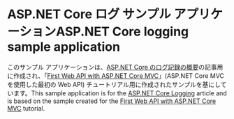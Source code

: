 # <a name="aspnet-core-logging-sample-application"></a><span data-ttu-id="9257f-101">ASP.NET Core ログ サンプル アプリケーション</span><span class="sxs-lookup"><span data-stu-id="9257f-101">ASP.NET Core logging sample application</span></span>

<span data-ttu-id="9257f-102">このサンプル アプリケーションは、[ASP.NET Core のログ記録の概要](https://docs.microsoft.com/aspnet/core/fundamentals/logging/index)の記事用に作成され、「[First Web API with ASP.NET Core MVC](https://docs.microsoft.com/aspnet/core/tutorials/first-web-api)」(ASP.NET Core MVC を使用した最初の Web API) チュートリアル用に作成されたサンプルを基にしています。</span><span class="sxs-lookup"><span data-stu-id="9257f-102">This sample application is for the [ASP.NET Core Logging](https://docs.microsoft.com/aspnet/core/fundamentals/logging/index) article and is based on the sample created for the [First Web API with ASP.NET Core MVC](https://docs.microsoft.com/aspnet/core/tutorials/first-web-api) tutorial.</span></span>
